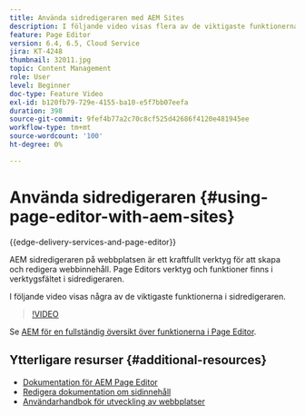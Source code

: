 ```yaml
---
title: Använda sidredigeraren med AEM Sites
description: I följande video visas flera av de viktigaste funktionerna i Touch-UI Sites Editor i Adobe Experience Manager.
feature: Page Editor
version: 6.4, 6.5, Cloud Service
jira: KT-4248
thumbnail: 32011.jpg
topic: Content Management
role: User
level: Beginner
doc-type: Feature Video
exl-id: b120fb79-729e-4155-ba10-e5f7bb07eefa
duration: 398
source-git-commit: 9fef4b77a2c70c8cf525d42686f4120e481945ee
workflow-type: tm+mt
source-wordcount: '100'
ht-degree: 0%

---
```


# Använda sidredigeraren {#using-page-editor-with-aem-sites}

{{edge-delivery-services-and-page-editor}}

AEM sidredigeraren på webbplatsen är ett kraftfullt verktyg för att skapa och redigera webbinnehåll. Page Editors verktyg och funktioner finns i verktygsfältet i sidredigeraren.

I följande video visas några av de viktigaste funktionerna i sidredigeraren.

>[!VIDEO](https://video.tv.adobe.com/v/32011?quality=12&learn=on)


Se [AEM för en fullständig översikt över funktionerna i Page Editor](https://experienceleague.adobe.com/docs/experience-manager-cloud-service/content/sites/authoring/fundamentals/editing-content.html).

## Ytterligare resurser {#additional-resources}

* [Dokumentation för AEM Page Editor](https://experienceleague.adobe.com/docs/experience-manager-cloud-service/content/sites/authoring/fundamentals/editing-content.html)
* [Redigera dokumentation om sidinnehåll](https://experienceleague.adobe.com/docs/experience-manager-65/authoring/authoring/editing-content.html)
* [Användarhandbok för utveckling av webbplatser](https://experienceleague.adobe.com/docs/experience-manager-65/authoring/home.html)
